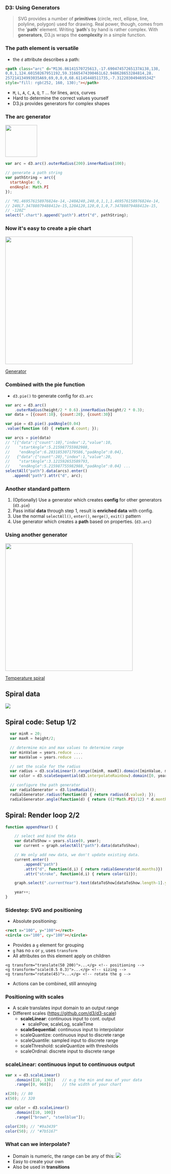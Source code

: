 ### D3: Using Generators

> SVG provides a number of **primitives** (circle, rect, ellipse, line, polyline, polygon) used
> for drawing. Real power, though, comes from the '**path**' element. Writing '**path**'s by hand is
> rather complex. With **generators**, D3.js wraps the **complexity** in a simple function.  


### The **path** element is versatile

- the `d` attribute describes a path:

```html
<path class="arc" d="M136.86141570725613,-17.69047457265137A138,138,
0,0,1,124.60150267951192,59.31665474390461L62.948628653284814,28.
257214134993035A69,69,0,0,0,68.61145448511735,-7.312203049469534Z" 
style="fill: rgb(252, 160, 130);"></path>
```
- `M`, `L`, `A`, `C`, `A`, `Q`, `T` ... for lines, arcs, curves 
- Hard to determine the correct values yourself
- D3.js provides generators for complex shapes


### The arc **generator**

<img src="../images/arc_1.png" height="100"/>

```javascript
var arc = d3.arc().outerRadius(200).innerRadius(100);

// generate a path string
var pathString = arc({
  startAngle: 0,
  endAngle: Math.PI
}); 

// "M1.469576158976824e-14,-240A240,240,0,1,1,1.469576158976824e-14,
// 240L7.34788079488412e-15,120A120,120,0,1,0,7.34788079488412e-15,
// -120Z"
select(".chart").append("path").attr("d", pathString);
```


### Now it's easy to create a **pie chart**

<img src="../images/arcs_1.png" height="400"/>

[Generator](http://localhost/Dev/git/dataviz-d3js/src/chapter-02/D02-01.html) <!-- .element: target="_blank" -->


### Combined with the **pie** function
- `d3.pie()` to generate config for `d3.arc`

```javascript
var arc = d3.arc()
    .outerRadius(height/2 * 0.6).innerRadius(height/2 * 0.3);
var data = [{count:10}, {count:20}, {count:30}]

var pie = d3.pie().padAngle(0.04)
.value(function (d) { return d.count; });

var arcs = pie(data)    
// "[{"data":{"count":10},"index":2,"value":10,
//    "startAngle":5.215987755982988,
//    "endAngle":6.283185307179586,"padAngle":0.04},
//   {"data":{"count":20},"index":1,"value":20,
//    "startAngle":3.121592653589793,
//    "endAngle":5.215987755982988,"padAngle":0.04} ... 
selectAll("path").data(arcs).enter()
   .append("path").attr("d", arc);
``` 
<!-- .element: style="font-size: 0.4em" -->


### Another standard pattern 

1. (Optionally) Use a generator which creates **config** for other generators (`d3.pie`)
2. Pass initial **data** through step 1, result is **enriched data** with config.
3. Use the normal `selectAll()`, `enter()`, `merge()`, `exit()` pattern
4. Use generator which creates a **path** based on properties. (`d3.arc`)


### Using another **generator**

<img src="../images/temp.png" height="400"/>

[Temperature spiral](examples/spiral) <!-- .element: target="_blank" -->


## Spiral data

<img src="../images/spiral_data.png">


## Spiral code: Setup 1/2

```javascript
  var minR = 20;
  var maxR = height/2;

  // determine min and max values to determine range
  var minValue = years.reduce ....
  var maxValue = years.reduce ....

  // set the scale for the radius
  var radius = d3.scaleLinear().range([minR, maxR]).domain([minValue, maxValue+0.3]);
  var color = d3.scaleSequential(d3.interpolateRainbow).domain([0, years.length]);

  // configure the path generator
  var radialGenerator = d3.lineRadial();
  radialGenerator.radius(function(d) { return radius(d.value); });
  radialGenerator.angle(function(d) { return ((2*Math.PI)/12) * d.monthIndex; });

```
<!-- .element: style="font-size: 0.4em" -->


## Spiral: Render loop 2/2

```javascript
function appendYear() {

    // select and bind the data
    var dataToShow = years.slice(0, year);
    var current = graph.selectAll("path").data(dataToShow);

    // We only add new data, we don't update existing data.
    current.enter()
        .append("path")
        .attr("d", function(d,i) { return radialGenerator(d.months)})
        .attr("stroke", function(d,i) { return color(i)});

    graph.select(".currentYear").text(dataToShow[dataToShow.length-1].year);

    year++;
}
```
<!-- .element: style="font-size: 0.4em" -->


### Sidestep: SVG and positioning

- Absolute positioning:
```html
<rect x="100", y="100"></rect>
<circle cx="100", cy="100"></circle>
```
- Provides a `g` element for grouping
 - `g` has no `x` or `y`, uses `transform`
 - All attributes on this element apply on children
```
<g transform="translate(50 200)">...</g> <!-- positioning -->    
<g transform="scale(0.5 0.3)">...</g> <!-- sizing -->
<g transform="rotate(45)">...</g> <!-- rotate the g -->    
``` 
- Actions can be combined, still annoying


### Positioning with scales

- A scale translates input domain to an output range
- Different scales (https://github.com/d3/d3-scale)
  - **scaleLinear**: continuous input to cont. output
    - scalePow, scaleLog, scaleTime
  - **scaleSequential**: continuous input to interpolator
  - scaleQuantize: continuous input to discrete range
  - scaleQuantile: sampled input to discrete range
  - scaleThreshold: scaleQuantize with thresholds
  - scaleOrdinal: discrete input to discrete range


### scaleLinear: continuous input to continuous output

```javascript
var x = d3.scaleLinear()
    .domain([10, 130])   // e.g the min and max of your data
    .range([0, 960]);    // the width of your chart

x(20); // 80
x(50); // 320

var color = d3.scaleLinear()
    .domain([10, 100])
    .range(["brown", "steelblue"]);

color(20); // "#9a3439"
color(50); // "#7b5167"
```


### What can we interpolate?

- Domain is numeric, the range can be any of this:
![](../images/what_interpolate.png) 
- Easy to create your own
- Also be used in **transitions**

